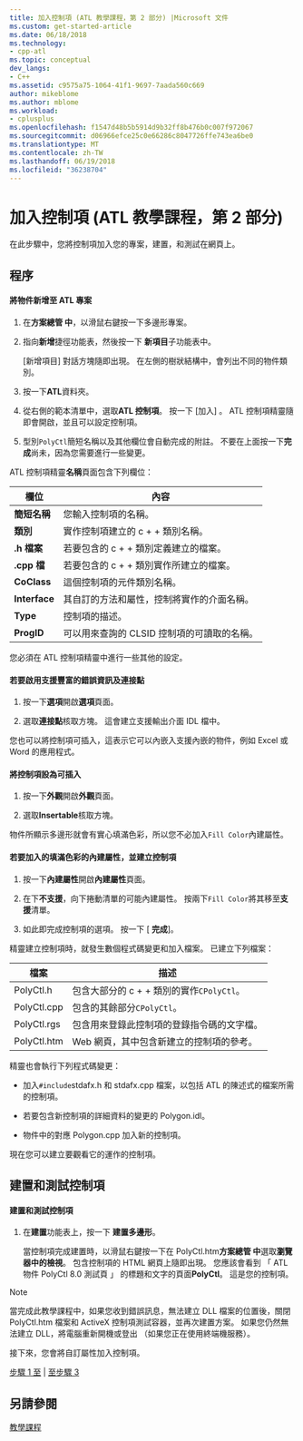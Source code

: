 ```yaml
---
title: 加入控制項 (ATL 教學課程，第 2 部分) |Microsoft 文件
ms.custom: get-started-article
ms.date: 06/18/2018
ms.technology:
- cpp-atl
ms.topic: conceptual
dev_langs:
- C++
ms.assetid: c9575a75-1064-41f1-9697-7aada560c669
author: mikeblome
ms.author: mblome
ms.workload:
- cplusplus
ms.openlocfilehash: f1547d48b5b5914d9b32ff8b476b0c007f972067
ms.sourcegitcommit: d06966efce25c0e66286c8047726ffe743ea6be0
ms.translationtype: MT
ms.contentlocale: zh-TW
ms.lasthandoff: 06/19/2018
ms.locfileid: "36238704"
---
```

# <a name="adding-a-control-atl-tutorial-part-2"></a>加入控制項 (ATL 教學課程，第 2 部分)
在此步驟中，您將控制項加入您的專案，建置，和測試在網頁上。  
  
## <a name="procedures"></a>程序  
  
#### <a name="to-add-an-object-to-an-atl-project"></a>將物件新增至 ATL 專案  
  
1.  在**方案總管 中**，以滑鼠右鍵按一下多邊形專案。  
  
2.  指向**新增**捷徑功能表，然後按一下 **新項目**子功能表中。  
  
     [新增項目] 對話方塊隨即出現。 在左側的樹狀結構中，會列出不同的物件類別。  
  
3.  按一下**ATL**資料夾。  
  
4.  從右側的範本清單中，選取**ATL 控制項**。 按一下 [加入] 。 ATL 控制項精靈隨即會開啟，並且可以設定控制項。  
  
5.  型別`PolyCtl`簡短名稱以及其他欄位會自動完成的附註。 不要在上面按一下**完成**尚未，因為您需要進行一些變更。  
  
 ATL 控制項精靈**名稱**頁面包含下列欄位：  
  
|欄位|內容|  
|-----------|--------------|  
|**簡短名稱**|您輸入控制項的名稱。|  
|**類別**|實作控制項建立的 c + + 類別名稱。|  
|**.h 檔案**|若要包含的 c + + 類別定義建立的檔案。|  
|**.cpp 檔**|若要包含的 c + + 類別實作所建立的檔案。|  
|**CoClass**|這個控制項的元件類別名稱。|  
|**Interface**|其自訂的方法和屬性，控制將實作的介面名稱。|  
|**Type**|控制項的描述。|  
|**ProgID**|可以用來查詢的 CLSID 控制項的可讀取的名稱。|  
  
 您必須在 ATL 控制項精靈中進行一些其他的設定。  
  
#### <a name="to-enable-support-for-rich-error-information-and-connection-points"></a>若要啟用支援豐富的錯誤資訊及連接點  
  
1.  按一下**選項**開啟**選項**頁面。  
  
2.  選取**連接點**核取方塊。 這會建立支援輸出介面 IDL 檔中。  
  
 您也可以將控制項可插入，這表示它可以內嵌入支援內嵌的物件，例如 Excel 或 Word 的應用程式。  
  
#### <a name="to-make-the-control-insertable"></a>將控制項設為可插入  
  
1.  按一下**外觀**開啟**外觀**頁面。  
  
2.  選取**Insertable**核取方塊。  
  
 物件所顯示多邊形就會有實心填滿色彩，所以您不必加入`Fill Color`內建屬性。  
  
#### <a name="to-add-a-fill-color-stock-property-and-create-the-control"></a>若要加入的填滿色彩的內建屬性，並建立控制項  
  
1.  按一下**內建屬性**開啟**內建屬性**頁面。  
  
2.  在下**不支援**，向下捲動清單的可能內建屬性。 按兩下`Fill Color`將其移至**支援**清單。  
  
3.  如此即完成控制項的選項。 按一下 [ **完成**]。  
  
 精靈建立控制項時，就發生數個程式碼變更和加入檔案。 已建立下列檔案：  
  
|檔案|描述|  
|----------|-----------------|  
|PolyCtl.h|包含大部分的 c + + 類別的實作`CPolyCtl`。|  
|PolyCtl.cpp|包含的其餘部分`CPolyCtl`。|  
|PolyCtl.rgs|包含用來登錄此控制項的登錄指令碼的文字檔。|  
|PolyCtl.htm|Web 網頁，其中包含新建立的控制項的參考。|  
  
 精靈也會執行下列程式碼變更：  
  
-   加入`#include`stdafx.h 和 stdafx.cpp 檔案，以包括 ATL 的陳述式的檔案所需的控制項。  
  
-   若要包含新控制項的詳細資料的變更的 Polygon.idl。  
  
-   物件中的對應 Polygon.cpp 加入新的控制項。  
  
 現在您可以建立要觀看它的運作的控制項。  
  
## <a name="building-and-testing-the-control"></a>建置和測試控制項  
  
#### <a name="to-build-and-test-the-control"></a>建置和測試控制項  
  
1.  在**建置**功能表上，按一下 **建置多邊形**。  
  
     當控制項完成建置時，以滑鼠右鍵按一下在 PolyCtl.htm**方案總管 中**選取**瀏覽器中的檢視**。 包含控制項的 HTML 網頁上隨即出現。 您應該會看到 「 ATL 物件 PolyCtl 8.0 測試頁 」 的標題和文字的頁面**PolyCtl**。 這是您的控制項。  
  
> [!NOTE]
>  當完成此教學課程中，如果您收到錯誤訊息，無法建立 DLL 檔案的位置後，關閉 PolyCtl.htm 檔案和 ActiveX 控制項測試容器，並再次建置方案。 如果您仍然無法建立 DLL，將電腦重新開機或登出 （如果您正在使用終端機服務）。  
  
 接下來，您會將自訂屬性加入控制項。  
  
 [步驟 1 至](../atl/creating-the-project-atl-tutorial-part-1.md) &#124; [至步驟 3](../atl/adding-a-property-to-the-control-atl-tutorial-part-3.md)  
  
## <a name="see-also"></a>另請參閱  
 [教學課程](../atl/active-template-library-atl-tutorial.md)

